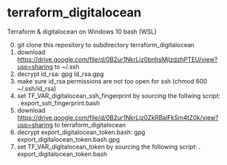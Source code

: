 # terraform_digitalocean
Terraform &amp; digitalocean on Windows 10 bash (WSL)

0. git clone this repository to subdirectory terraform_digitalocean
1. download https://drive.google.com/file/d/0B2ur1NkrLjz0bnhsMjlzdzhPTEU/view?usp=sharing to ~/.ssh
2. decrypt id_rsa: gpg id_rsa.gpg
3. make sure id_rsa permissions are not too open for ssh (chmod 600 ~/.ssh/id_rsa)
4. set TF_VAR_digitalocean_ssh_fingerprint by sourcing the follwing script: . export_ssh_fingerprint.bash
5. download https://drive.google.com/file/d/0B2ur1NkrLjz0ZkRBalFkSm4tZ0k/view?usp=sharing to terraform_digitalocean
6. decrypt export_digitalocean_token.bash: gpg export_digitalocean_token.bash.gpg
7. set TF_VAR_digitalocean_token by sourcing the following script: . export_digitalocean_token.bash
